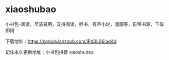 # xiaoshubao
小书包-阅读，简洁易用，支持阅读，听书，有声小说，漫画等，自带书源，下载即用

下载地址：https://sonice.lanzoub.com/iPd3L06ibd4d

记住永久更新地址：小书包拼音   xiaoshubao   
